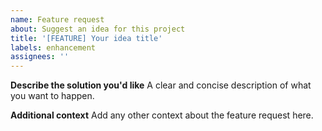 ```yaml
---
name: Feature request
about: Suggest an idea for this project
title: '[FEATURE] Your idea title'
labels: enhancement
assignees: ''
---
```


**Describe the solution you'd like**
A clear and concise description of what you want to happen.

**Additional context**
Add any other context about the feature request here.
